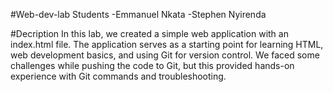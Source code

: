 #Web-dev-lab
Students
-Emmanuel Nkata
-Stephen Nyirenda

#Decription
In this lab, we created a simple web application with an index.html file. The application serves as a starting point for learning HTML, web development basics, and using Git for version control. We faced some challenges while pushing the code to Git, but this provided hands-on experience with Git commands and troubleshooting.